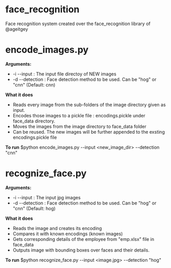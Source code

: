# face_recognition
Face recognition system created over the face_recognition library of @ageitgey

# encode_images.py

**Arguments:**
- -i --input : The input file directoy of NEW images
- -d --detection : Face detection method to be used. Can be "hog" or "cnn" (Default: cnn)

**What it does**
- Reads every image from the sub-folders of the image directory given as input.
- Encodes those images to a pickle file : encodings.pickle under face_data directory.
- Moves the images from the image directory to face_data folder
- Can be reused. The new images will be further appended to the exsting encodings.pickle file

**To run**
$python encode_images.py --input <new_image_dir> --detection "cnn"

# recognize_face.py

**Arguments:**
- -i --input : The input jpg images
- -d --detection : Face detection method to be used. Can be "hog" or "cnn" (Default: hog)

**What it does**
- Reads the image and creates its encoding
- Compares it with known encodings (known images)
- Gets corresponding details of the employee from "emp.xlsx" file in face_data
- Outputs image with bounding boxes over faces and their details.

**To run**
$python recognize_face.py --input <image.jpg> --detection "hog"
